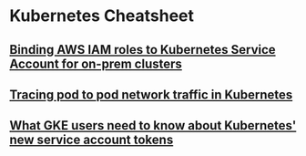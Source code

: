 # Kubernetes Cheatsheet

## [Binding AWS IAM roles to Kubernetes Service Account for on-prem clusters](https://dev.to/danielepolencic/binding-aws-iam-roles-to-kubernetes-service-account-for-on-prem-clusters-1icc)
## [Tracing pod to pod network traffic in Kubernetes](https://dev.to/danielepolencic/tracing-pod-to-pod-network-traffic-in-kubernetes-434k)
## [What GKE users need to know about Kubernetes' new service account tokens](https://cloud.google.com/blog/products/containers-kubernetes/kubernetes-bound-service-account-tokens)
